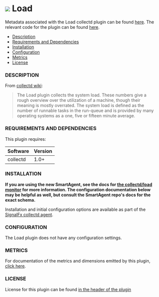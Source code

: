 # ![](https://github.com/signalfx/integrations/blob/master/collectd/img/integrations_collectd.png) Load

Metadata associated with the Load collectd plugin can be found [here](https://github.com/signalfx/integrations/tree/release/collectd-load). The relevant code for the plugin can be found [here](https://github.com/signalfx/collectd/blob/master/src/load.c).

- [Description](#description)
- [Requirements and Dependencies](#requirements-and-dependencies)
- [Installation](#installation)
- [Configuration](#configuration)
- [Metrics](#metrics)
- [License](#license)

### DESCRIPTION

From [collectd wiki](https://collectd.org/wiki/index.php/Plugin:Load):

> The Load plugin collects the system load. These numbers give a rough overview over the utilization of a machine, though their meaning is mostly overrated.
The system load is defined as the number of runnable tasks in the run-queue and is provided by many operating systems as a one, five or fifteen minute average.

### REQUIREMENTS AND DEPENDENCIES

This plugin requires:

| Software          | Version        |
|-------------------|----------------|
| collectd |  1.0+ |

### INSTALLATION

**If you are using the new SmartAgent, see the docs for [the collectd/load
monitor](https://github.com/signalfx/signalfx-agent/tree/master/docs/monitors/collectd-load.md)
for more information.  The configuration documentation below may be helpful as
well, but consult the SmartAgent repo's docs for the exact schema.**


Installation and initial configuration options are available as part of the [SignalFx collectd agent](https://github.com/signalfx/integrations/tree/master/collectd).


### CONFIGURATION

The Load plugin does not have any configuration settings.

### METRICS

For documentation of the metrics and dimensions emitted by this plugin, [click here](./docs).

### LICENSE

License for this plugin can be found [in the header of the plugin](https://github.com/signalfx/collectd/blob/master/src/load.c)
